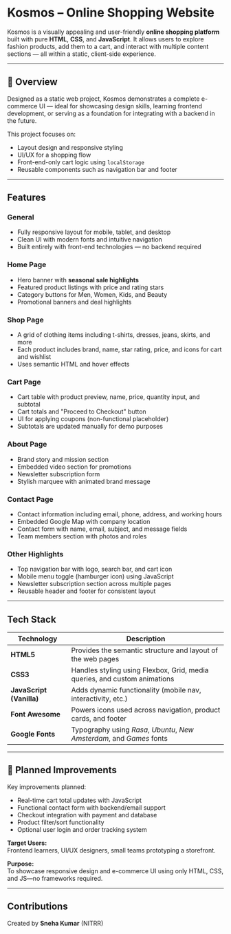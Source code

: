 #  Kosmos – Online Shopping Website

Kosmos is a visually appealing and user-friendly **online shopping platform** built with pure **HTML**, **CSS**, and **JavaScript**. It allows users to explore fashion products, add them to a cart, and interact with multiple content sections — all within a static, client-side experience.

---
## 🧾 Overview


Designed as a static web project, Kosmos demonstrates a complete e-commerce UI — ideal for showcasing design skills, learning frontend development, or serving as a foundation for integrating with a backend in the future.

This project focuses on:
- Layout design and responsive styling
- UI/UX for a shopping flow
- Front-end-only cart logic using `localStorage`
- Reusable components such as navigation bar and footer


---

##  Features

###  General
- Fully responsive layout for mobile, tablet, and desktop
- Clean UI with modern fonts and intuitive navigation
- Built entirely with front-end technologies — no backend required

###  Home Page
- Hero banner with **seasonal sale highlights**
- Featured product listings with price and rating stars
- Category buttons for Men, Women, Kids, and Beauty
- Promotional banners and deal highlights

###  Shop Page
- A grid of clothing items including t-shirts, dresses, jeans, skirts, and more
- Each product includes brand, name, star rating, price, and icons for cart and wishlist
- Uses semantic HTML and hover effects

###  Cart Page
- Cart table with product preview, name, price, quantity input, and subtotal
- Cart totals and "Proceed to Checkout" button
- UI for applying coupons (non-functional placeholder)
- Subtotals are updated manually for demo purposes

###  About Page
- Brand story and mission section
- Embedded video section for promotions
- Newsletter subscription form
- Stylish marquee with animated brand message

###  Contact Page
- Contact information including email, phone, address, and working hours
- Embedded Google Map with company location
- Contact form with name, email, subject, and message fields
- Team members section with photos and roles

###  Other Highlights
- Top navigation bar with logo, search bar, and cart icon
- Mobile menu toggle (hamburger icon) using JavaScript
- Newsletter subscription section across multiple pages
- Reusable header and footer for consistent layout

---

## Tech Stack

| Technology             | Description                                                                 |
|------------------------|-----------------------------------------------------------------------------|
| **HTML5**              | Provides the semantic structure and layout of the web pages                |
| **CSS3**               | Handles styling using Flexbox, Grid, media queries, and custom animations  |
| **JavaScript (Vanilla)** | Adds dynamic functionality (mobile nav, interactivity, etc.)              |
| **Font Awesome**       | Powers icons used across navigation, product cards, and footer             |
| **Google Fonts**       | Typography using *Rasa*, *Ubuntu*, *New Amsterdam*, and *Games* fonts      |


---
## 🔧 Planned Improvements

Key improvements planned:

- Real-time cart total updates with JavaScript
- Functional contact form with backend/email support
- Checkout integration with payment and database
- Product filter/sort functionality
- Optional user login and order tracking system

**Target Users:**  
Frontend learners, UI/UX designers, small teams prototyping a storefront.

**Purpose:**  
To showcase responsive design and e-commerce UI using only HTML, CSS, and JS—no frameworks required.

---

## Contributions 
Created by **Sneha Kumar** (NITRR)


